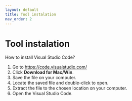 ```yaml
---
layout: default
title: Tool instalation
nav_order: 2
---
```

Tool instalation  
=======  

How to install Visual Studio Code?  

1.	Go to https://code.visualstudio.com/  
2.	Click **Download for Mac/Win**.  
3.	Save the file on your computer.  
4.	Locate the saved file and double-click to open.  
5.	Extract the file to the chosen location on your computer.  
6.	Open the Visual Studio Code.  
